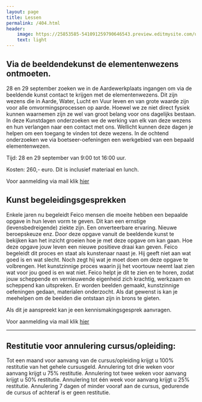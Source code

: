 ```yaml
---
layout: page
title: Lessen
permalink: /404.html
header:
    image: https://25853585-541091259790646543.preview.editmysite.com/uploads/2/5/8/5/25853585/lessen-4-kopie_orig.jpg
    text: light
---
```





## Via de beeldendekunst de elementenwezens ontmoeten.

28 en 29 september zoeken we in de Aardewerkplaats ingangen om via de beeldende kunst contact te krijgen met de elementenwezens. Dit zijn wezens die in Aarde, Water, Lucht en Vuur leven en van grote waarde zijn voor alle omvormingsprocessen op aarde. Hoewel we ze niet direct fysiek kunnen waarnemen zijn ze wel van groot belang voor ons dagelijks bestaan. In deze Kunstdagen onderzoeken we de werking van elk van deze wezens en hun verlangen naar een contact met ons. Wellicht kunnen deze dagen je helpen om een toegang te vinden tot deze wezens.
In de ochtend onderzoeken we via boetseer-oefeningen een werkgebied van een bepaald elementenwezen.

Tijd: 28 en 29 september van 9:00 tot 16:00 uur.

Kosten: 260,- euro. Dit is inclusief materiaal en lunch.

Voor aanmelding via mail klik [hier](contact.md)




## Kunst begeleidingsgesprekken

Enkele jaren nu begeleidt Feico mensen die moeite hebben een bepaalde opgave in hun leven vorm te geven. Dit kan een ernstige (levensbedreigende) ziekte zijn. Een onverteerbare ervaring. Nieuwe beroepskeuze enz.
Door deze opgave vanuit de beeldende kunst te bekijken kan het inzicht groeien hoe je met deze opgave om kan gaan. Hoe deze opgave jouw leven een nieuwe positieve draai kan geven.
Feico begeleidt dit proces en staat als kunstenaar naast je. Hij geeft niet aan wat goed is en wat slecht. Noch zegt hij wat je moet doen om deze opgave te volbrengen. Het kunstzinnige proces waarin jij het voortouw neemt laat zien wat voor jou goed is en wat niet. Feico helpt je dit te zien en te horen, zodat jouw scheppende en vernieuwende eigenheid zich krachtig, werkzaam en scheppend kan uitspreken.
Er worden beelden gemaakt, kunstzinnige oefeningen gedaan, materialen onderzocht. Als dat gewenst is kan je meehelpen om de beelden die ontstaan zijn in brons te gieten.

Als dit je aanspreekt kan je een kennismakingsgesprek aanvragen.

Voor aanmelding via mail klik [hier](contact.md)

_________

## Restitutie voor annulering cursus/opleiding:

Tot een maand voor aanvang van de cursus/opleiding krijgt u 100% restitutie van het gehele cursusgeld.
Annulering tot drie weken voor aanvang krijgt u 75% restitutie.
Annulering tot twee weken voor aanvang krijgt u 50% restitutie.
Annulering tot één week voor aanvang krijgt u 25% restitutie.
Annulering 7 dagen of minder vooraf aan de cursus, gedurende de cursus of achteraf is er geen restitutie.
